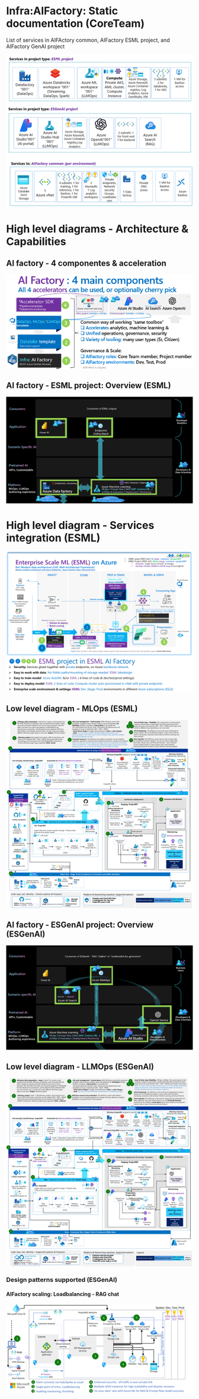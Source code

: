 # Infra:AIFactory: Static documentation (CoreTeam)

List of services in AIFActory common, AIFactory ESML project, and AIFactory GenAI project

![](./images/11-services-common-projects.png)

# High level diagrams - Architecture & Capabilities

## AI factory - 4 componentes & acceleration 
![](./images/10-aifactory-4-components-2024-small.png)

## AI factory - ESML project: Overview (ESML)
![](./images/11-services-highlevel-esml.png)

# High level diagram - Services integration (ESML)

![](./images/11-architecture-highlevel-esml-services-integration.png)

## Low level diagram - MLOps (ESML)

![](./images/11-architecture-detailed-mlops.png)

## AI factory - ESGenAI project: Overview (ESGenAI)
![](./images/11-services-highlevel-esgenai.png)

## Low level diagram - LLMOps (ESGenAI)

![](./images/11-architecture-detailed-llmops.png)

### Design patterns supported (ESGenAI)
#### AIFactory scaling: Loadbalancing - RAG chat

![](./images/11-architecture-ragchat-scaling.png)







